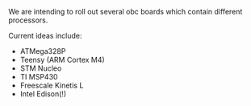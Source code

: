 We are intending to roll out several obc boards which contain different processors.

Current ideas include:
* ATMega328P
* Teensy (ARM Cortex M4)
* STM Nucleo
* TI MSP430
* Freescale Kinetis L
* Intel Edison(!)
